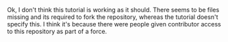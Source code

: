 




Ok, I don't think this tutorial is working as it should. There seems to be files missing and its required to fork the repository, whereas the tutorial doesn't specify this. I think it's because there were people given contributor access to this repository as part of a force.
